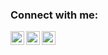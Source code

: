 ### Connect with me:

[<img align="left" alt="chudopak | LinkedIn" width="22px" src="https://image.flaticon.com/icons/png/512/145/145807.png" />][linkedin]
[<img align="left" alt="chudopak | LinkedIn" width="22px" src="https://image.flaticon.com/icons/png/512/2111/2111646.png" />][telegram]
[<img align="left" alt="chudopak | LinkedIn" width="22px" src="https://static.tildacdn.com/tild3463-3135-4335-a266-316361343437/Untitled-1-01.png" />][hh]

[linkedin]: https://www.google.com
[telegram]: https://t.me/pMarash
[hh]: https://kazan.hh.ru/resume/887d3bcbff08805cd10039ed1f446a626a7333